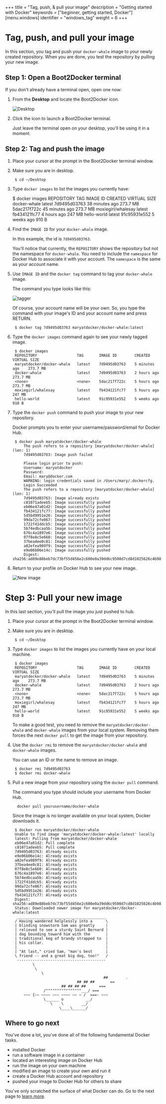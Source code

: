 +++
title = "Tag, push, & pull your image"
description = "Getting started with Docker"
keywords = ["beginner, getting started, Docker"]
[menu.windows]
identifier = "windows_tag"
weight = 6
+++

# Tag, push, and pull your image

In this section, you tag and push your `docker-whale` image to your newly
created repository. When you are done, you test the repository by pulling your
new image.

## Step 1: Open a Boot2Docker terminal 

If you don't already have a terminal open, open one now:

1. From the **Desktop** and locate the Boot2Docker icon.

    ![Desktop](/windows/images/icon-set.png)
      
2. Click the icon to launch a Boot2Docker terminal.

   Just leave the terminal open on your desktop, you'll be using it in a moment.


## Step 2: Tag and push the image

1. Place your cursor at the prompt in the Boot2Docker terminal window.

2. Make sure you are in desktop.

        $ cd ~/Desktop

2. Type `docker images` to list the images you currently have:

      $ docker images
      REPOSITORY           TAG          IMAGE ID            CREATED             VIRTUAL SIZE
      docker-whale         latest       7d9495d03763        38 minutes ago      273.7 MB
      <none>               <none>       5dac217f722c        45 minutes ago      273.7 MB
      moxiegirl/whalesay   latest       fb434121fc77        4 hours ago         247 MB
      hello-world          latest       91c95931e552        5 weeks ago         910 B
		
3. Find the `IMAGE ID` for your `docker-whale` image. 

	In this example, the id is `7d9495d03763`.

	You'll notice that currently, the `REPOSITORY` shows the repository but not
	the namespace for `docker-whale`. You need to include the `namespace` for
	Docker Hub to associate it with your account.  The `namespace` is the same as
	your account name.

6. Use `IMAGE ID` and the `docker tag` command to tag your `docker-whale` image.

    The command you type looks like this:
    
     ![tagger](/img/tagger.png)
    
    Of course, your account name will be your own. So, you type the command with
    your image's ID and your account name and press RETURN.

		$ docker tag 7d9495d03763 maryatdocker/docker-whale:latest
	
7. Type the `docker images` command again to see your newly tagged image.

        $ docker images
        REPOSITORY                  TAG       IMAGE ID        CREATED          VIRTUAL SIZE
        maryatdocker/docker-whale   latest    7d9495d03763    5 minutes ago    273.7 MB
        docker-whale                latest    7d9495d03763    2 hours ago      273.7 MB
        <none>                      <none>    5dac217f722c    5 hours ago      273.7 MB
        moxiegirl/whalesay          latest    fb434121fc77    5 hours ago      247 MB
        hello-world                 latest    91c95931e552    5 weeks ago      910 B

8. Type the `docker push` command to push your image to your new repository.

	Docker prompts you to enter your username/password/email for Docker Hub.

		$ docker push maryatdocker/docker-whale
			The push refers to a repository [maryatdocker/docker-whale] (len: 1)
			7d9495d03763: Image push failed 

			Please login prior to push:
			Username: maryatdocker
			Password: 
			Email: mary@docker.com
			WARNING: login credentials saved in /Users/mary/.dockercfg.
			Login Succeeded
			The push refers to a repository [maryatdocker/docker-whale] (len: 1)
			7d9495d03763: Image already exists 
			c81071adeeb5: Image successfully pushed 
			eb06e47a01d2: Image successfully pushed 
			fb434121fc77: Image successfully pushed 
			5d5bd9951e26: Image successfully pushed 
			99da72cfe067: Image successfully pushed 
			1722f41ddcb5: Image successfully pushed 
			5b74edbcaa5b: Image successfully pushed 
			676c4a1897e6: Image successfully pushed 
			07f8e8c5e660: Image successfully pushed 
			37bea4ee0c81: Image successfully pushed 
			a82efea989f9: Image successfully pushed 
			e9e06b06e14c: Image successfully pushed 
			Digest: sha256:ad89e88beb7dc73bf55d456e2c600e0a39dd6c9500d7cd8d1025626c4b985011
			
9. Return to your profile on Docker Hub to see your new image.

	 ![New image](/img/new_image.png)
	
# Step 3: Pull your new image

In this last section, you'll pull the image you just pushed to hub.

1. Place your cursor at the prompt in the Boot2Docker terminal window.

2. Make sure you are in desktop.

        $ cd ~/Desktop

3. Type `docker images` to list the images you currently have on your local machine.

		$ docker images
		REPOSITORY                  TAG       IMAGE ID        CREATED          VIRTUAL SIZE
		maryatdocker/docker-whale   latest    7d9495d03763    5 minutes ago    273.7 MB
		docker-whale                latest    7d9495d03763    2 hours ago      273.7 MB
		<none>                      <none>    5dac217f722c    5 hours ago      273.7 MB
		moxiegirl/whalesay          latest    fb434121fc77    5 hours ago      247 MB
		hello-world                 latest    91c95931e552    5 weeks ago      910 B

    To make a good test, you need to remove the `maryatdocker/docker-whale` and
   `docker-whale` images from your local system. Removing them forces the next
   `docker pull` to get the image from your repository.
    
2. Use the `docker rmi` to remove the `maryatdocker/docker-whale` and `docker-whale` 
images.

	You can use an ID or the name to remove an image.

		$ docker rmi 7d9495d03763
		$ docker rmi docker-whale
		
3. Pull a new image from your repository using the `docker pull` command.

    The command you type should include your username from Docker Hub.

         docker pull yourusername/docker-whale

	Since the image is no longer available on your local system, Docker downloads it.

		$ docker run maryatdocker/docker-whale
		Unable to find image 'maryatdocker/docker-whale:latest' locally
		latest: Pulling from maryatdocker/docker-whale
		eb06e47a01d2: Pull complete 
		c81071adeeb5: Pull complete 
		7d9495d03763: Already exists 
		e9e06b06e14c: Already exists 
		a82efea989f9: Already exists 
		37bea4ee0c81: Already exists 
		07f8e8c5e660: Already exists 
		676c4a1897e6: Already exists 
		5b74edbcaa5b: Already exists 
		1722f41ddcb5: Already exists 
		99da72cfe067: Already exists 
		5d5bd9951e26: Already exists 
		fb434121fc77: Already exists 
		Digest: sha256:ad89e88beb7dc73bf55d456e2c600e0a39dd6c9500d7cd8d1025626c4b985011
		Status: Downloaded newer image for maryatdocker/docker-whale:latest
		 ________________________________________ 
		/ Having wandered helplessly into a      \
		| blinding snowstorm Sam was greatly     |
		| relieved to see a sturdy Saint Bernard |
		| dog bounding toward him with the       |
		| traditional keg of brandy strapped to  |
		| his collar.                            |
		|                                        |
		| "At last," cried Sam, "man's best      |
		\ friend -- and a great big dog, too!"   /
		 ---------------------------------------- 
				\
				 \
					\     
												##        .            
									## ## ##       ==            
							 ## ## ## ##      ===            
					 /""""""""""""""""___/ ===        
			~~~ {~~ ~~~~ ~~~ ~~~~ ~~ ~ /  ===- ~~~   
					 \______ o          __/            
						\    \        __/             
							\____\______/   

## Where to go next

You've done a lot, you've done all of the following fundamental Docker tasks.

* installed Docker
* run a software image in a container
* located an interesting image on Docker Hub
* run the image on your own machine
* modified an image to create your own and run it
* create a Docker Hub account and repository
* pushed your image to Docker Hub for others to share

You've only scratched the surface of what Docker can do. Go to the next page to [learn more](/windows/last_page).